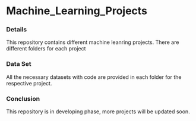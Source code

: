 # Machine_Learning_Projects
<h3>Details</h3>
This repository contains different machine leanring projects. There are different folders for each project
<h3>Data Set</h3>
All the necessary datasets with code are provided in each folder for the respective project.
<h3>Conclusion</h3>
This repository is in developing phase, more projects will be updated soon. 
